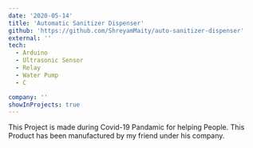 ```yaml
---
date: '2020-05-14'
title: 'Automatic Sanitizer Dispenser'
github: 'https://github.com/ShreyamMaity/auto-sanitizer-dispenser'
external: ''
tech:
  - Arduino
  - Ultrasonic Sensor
  - Relay
  - Water Pump
  - C

company: ''
showInProjects: true
---
```


This Project is made during Covid-19 Pandamic for helping People.
This Product has been manufactured by my friend under his company.
